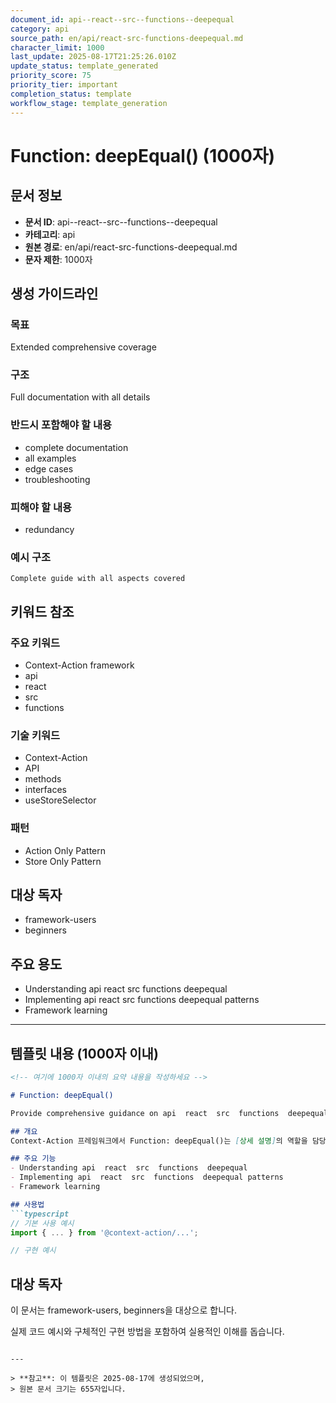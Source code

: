```yaml
---
document_id: api--react--src--functions--deepequal
category: api
source_path: en/api/react-src-functions-deepequal.md
character_limit: 1000
last_update: 2025-08-17T21:25:26.010Z
update_status: template_generated
priority_score: 75
priority_tier: important
completion_status: template
workflow_stage: template_generation
---
```


# Function: deepEqual() (1000자)

## 문서 정보
- **문서 ID**: api--react--src--functions--deepequal
- **카테고리**: api
- **원본 경로**: en/api/react-src-functions-deepequal.md
- **문자 제한**: 1000자

## 생성 가이드라인

### 목표
Extended comprehensive coverage

### 구조
Full documentation with all details

### 반드시 포함해야 할 내용
- complete documentation
- all examples
- edge cases
- troubleshooting

### 피해야 할 내용  
- redundancy

### 예시 구조
```
Complete guide with all aspects covered
```

## 키워드 참조

### 주요 키워드
- Context-Action framework
- api
- react
- src
- functions

### 기술 키워드
- Context-Action
- API
- methods
- interfaces
- useStoreSelector

### 패턴
- Action Only Pattern
- Store Only Pattern

## 대상 독자
- framework-users
- beginners

## 주요 용도
- Understanding api  react  src  functions  deepequal
- Implementing api  react  src  functions  deepequal patterns
- Framework learning

---

## 템플릿 내용 (1000자 이내)

```markdown
<!-- 여기에 1000자 이내의 요약 내용을 작성하세요 -->

# Function: deepEqual()

Provide comprehensive guidance on api  react  src  functions  deepequal

## 개요
Context-Action 프레임워크에서 Function: deepEqual()는 [상세 설명]의 역할을 담당합니다.

## 주요 기능
- Understanding api  react  src  functions  deepequal
- Implementing api  react  src  functions  deepequal patterns
- Framework learning

## 사용법
```typescript
// 기본 사용 예시
import { ... } from '@context-action/...';

// 구현 예시
```

## 대상 독자
이 문서는 framework-users, beginners을 대상으로 합니다.

실제 코드 예시와 구체적인 구현 방법을 포함하여 실용적인 이해를 돕습니다.
```

---

> **참고**: 이 템플릿은 2025-08-17에 생성되었으며, 
> 원본 문서 크기는 655자입니다.

